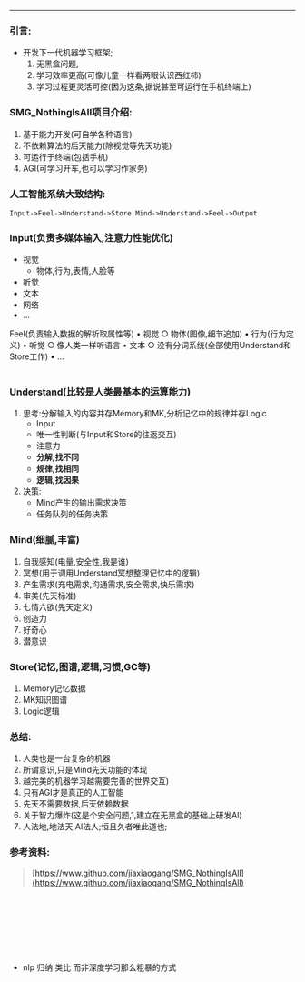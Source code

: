 ***
### 引言:
- 开发下一代机器学习框架; 
	1. 无黑盒问题,
	2. 学习效率更高(可像儿童一样看两眼认识西红柿) 
	3. 学习过程更灵活可控(因为这条,据说甚至可运行在手机终端上)

### SMG_NothingIsAll项目介绍:
1. 基于能力开发(可自学各种语言) 
2. 不依赖算法的后天能力(除视觉等先天功能) 
3. 可运行于终端(包括手机) 
4. AGI(可学习开车,也可以学习作家务)

### 人工智能系统大致结构:
```
Input->Feel->Understand->Store Mind->Understand->Feel->Output
```

### Input(负责多媒体输入,注意力性能优化)
- 视觉
	- 物体,行为,表情,人脸等
- 听觉
- 文本
- 网络
- ...

Feel(负责输入数据的解析取属性等)
	• 视觉
		○ 物体(图像,细节追加)
	• 行为(行为定义)
	• 听觉
		○ 像人类一样听语言
	• 文本
		○ 没有分词系统(全部使用Understand和Store工作)
	• ...
<br/><br/>
### Understand(比较是人类最基本的运算能力)
1. 思考:分解输入的内容并存Memory和MK,分析记忆中的规律并存Logic
	- Input
	- 唯一性判断(与Input和Store的往返交互)
	- 注意力
	- **分解,找不同**
	- **规律,找相同**
	- **逻辑,找因果**
2. 决策:
	- Mind产生的输出需求决策
	- 任务队列的任务决策

### Mind(细腻,丰富)
1. 自我感知(电量,安全性,我是谁)
2. 冥想(用于调用Understand冥想整理记忆中的逻辑)
3. 产生需求(充电需求,沟通需求,安全需求,快乐需求)
4. 审美(先天标准)
5. 七情六欲(先天定义)
6. 创造力
7. 好奇心
8. 潜意识

### Store(记忆,图谱,逻辑,习惯,GC等)
1. Memory记忆数据
2. MK知识图谱
3. Logic逻辑

### 总结:
1. 人类也是一台复杂的机器
2. 所谓意识,只是Mind先天功能的体现
3. 越完美的机器学习越需要完善的世界交互)
4. 只有AGI才是真正的人工智能
5. 先天不需要数据,后天依赖数据
6. 关于智力爆炸(这是个安全问题,1,建立在无黑盒的基础上研发AI)
7. 人法地,地法天,AI法人;恒且久者唯此道也;

### 参考资料:
> [https://www.github.com/jiaxiaogang/SMG_NothingIsAll](https://www.github.com/jiaxiaogang/SMG_NothingIsAll)










<br/><br/><br/><br/><br/><br/>
- nlp 归纳 类比 而非深度学习那么粗暴的方式





